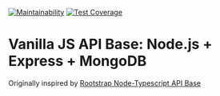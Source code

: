 [![Maintainability](https://api.codeclimate.com/v1/badges/67324022f7b37040f6e8/maintainability)](https://codeclimate.com/github/alexfradiani/js-base/maintainability) [![Test Coverage](https://api.codeclimate.com/v1/badges/67324022f7b37040f6e8/test_coverage)](https://codeclimate.com/github/alexfradiani/js-base/test_coverage)

# Vanilla JS API Base: Node.js + Express + MongoDB

Originally inspired by [Rootstrap Node-Typescript API Base](https://duckduckgo.com)
